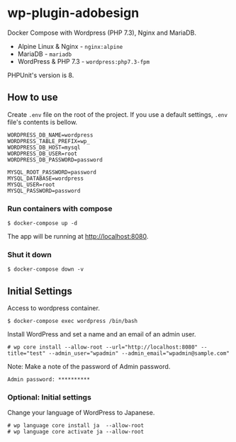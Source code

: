 # wp-plugin-adobesign

Docker Compose with Wordpress (PHP 7.3), Nginx and MariaDB.

- Alpine Linux & Nginx - `nginx:alpine`
- MariaDB - `mariadb`
- WordPress & PHP 7.3 - `wordpress:php7.3-fpm`

PHPUnit's version is 8.

## How to use

Create `.env` file on the root of the project. If you use a default settings, `.env` file's contents is bellow.

```.env
WORDPRESS_DB_NAME=wordpress
WORDPRESS_TABLE_PREFIX=wp_
WORDPRESS_DB_HOST=mysql
WORDPRESS_DB_USER=root
WORDPRESS_DB_PASSWORD=password

MYSQL_ROOT_PASSWORD=password
MYSQL_DATABASE=wordpress
MYSQL_USER=root
MYSQL_PASSWORD=password
```

### Run containers with compose

`$ docker-compose up -d`

The app will be running at [http://localhost:8080](http://localhost:8080).

### Shut it down

`$ docker-compose down -v`

## Initial Settings

Access to wordpress container.

`$ docker-compose exec wordpress /bin/bash`

Install WordPress and set a name and an email of an admin user.

`# wp core install --allow-root --url="http://localhost:8080" --title="test" --admin_user="wpadmin" --admin_email="wpadmin@sample.com"`

Note: Make a note of the password of Admin password.

`Admin password: **********`

### Optional: Initial settings

Change your language of WordPress to Japanese.

```
# wp language core install ja  --allow-root
# wp language core activate ja --allow-root
```